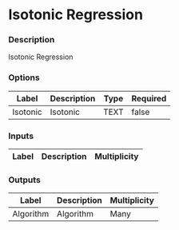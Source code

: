 # Isotonic Regression
###  Description
Isotonic Regression
###  Options
| Label | Description | Type | Required |
|---|---|---|---|
| Isotonic | Isotonic | TEXT | false |
###  Inputs
| Label | Description | Multiplicity |
|---|---|---|
###  Outputs
| Label | Description | Multiplicity |
|---|---|---|
| Algorithm | Algorithm | Many |
